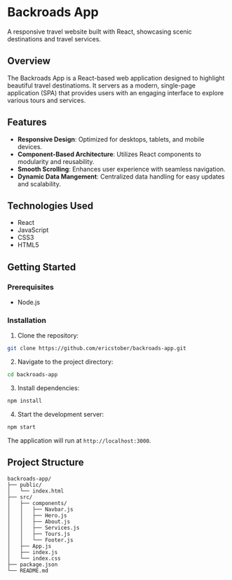 # Backroads App

A responsive travel website built with React, showcasing scenic destinations and travel services.

## Overview

The Backroads App is a React-based web application designed to highlight beautiful travel destinatioms.
It servers as a modern, single-page application (SPA) that provides users with an engaging interface to explore various tours and services.

## Features

- **Responsive Design**: Optimized for desktops, tablets, and mobile devices.
- **Component-Based Architecture**: Utilizes React components to modularity and reusability.
- **Smooth Scrolling**: Enhances user experience with seamless navigation.
- **Dynamic Data Mangement**: Centralized data handling for easy updates and scalability.

## Technologies Used

- React
- JavaScript
- CSS3
- HTML5

## Getting Started

### Prerequisites

- Node.js

### Installation

1. Clone the repository:

```bash
git clone https://github.com/ericstober/backroads-app.git
```

2. Navigate to the project directory:

```bash
cd backroads-app
```

3. Install dependencies:

```bash
npm install
```

4. Start the development server:

```bash
npm start
```

The application will run at `http://localhost:3000`.

## Project Structure

```
backroads-app/
├── public/
│   └── index.html
├── src/
│   ├── components/
│   │   ├── Navbar.js
│   │   ├── Hero.js
│   │   ├── About.js
│   │   ├── Services.js
│   │   ├── Tours.js
│   │   └── Footer.js
│   ├── App.js
│   ├── index.js
│   └── index.css
├── package.json
└── README.md
```
